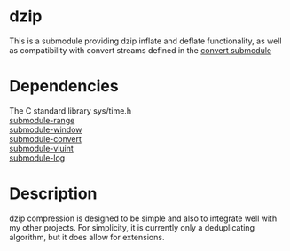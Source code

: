 # dzip

This is a submodule providing dzip inflate and deflate functionality, as well as compatibility with convert streams defined in the [convert submodule](../submodule-convert/)

# Dependencies

The C standard library
sys/time.h  
[submodule-range](submodule-range)  
[submodule-window](submodule-window)  
[submodule-convert](submodule-convert)  
[submodule-vluint](submodule-vluint)  
[submodule-log](submodule-log)

# Description

dzip compression is designed to be simple and also to integrate well with my other projects.
For simplicity, it is currently only a deduplicating algorithm, but it does allow for extensions.

